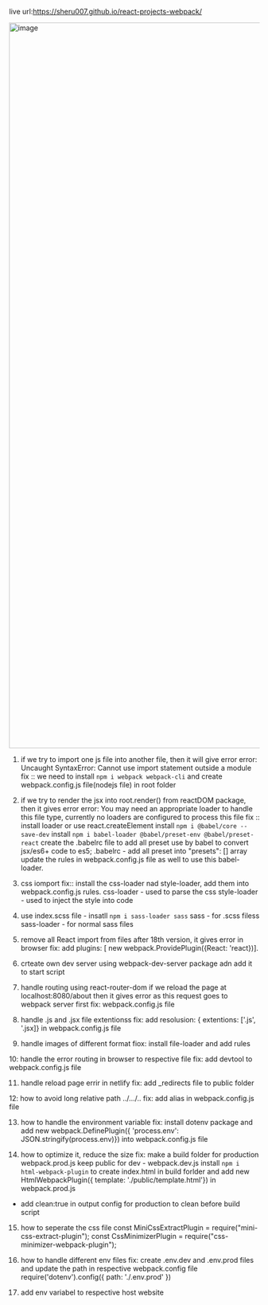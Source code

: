 live url:https://sheru007.github.io/react-projects-webpack/


<img width="1458" alt="image" src="https://github.com/sheru007/react-projects-webpack/assets/77526923/5e2f183a-fdce-4d6a-b962-d6cae36761f9">


1. if we try to import one js file into another file, then it will give error
error: Uncaught SyntaxError: Cannot use import statement outside a module
fix :: we need to install `npm i webpack webpack-cli` and create webpack.config.js file(nodejs file) in root folder

2. if we try to render the jsx into root.render() from reactDOM package, then it gives error
error: You may need an appropriate loader to handle this file type, currently no loaders are configured to process this file
fix :: install loader or use react.createElement
install `npm i @babel/core --save-dev`
install `npm i babel-loader @babel/preset-env @babel/preset-react`
create the .babelrc file to add all preset use by babel to convert jsx/es6+ code to es5;
.babelrc - add all preset into "presets": [] array
update the rules in webpack.config.js file as well to use this babel-loader.

3. css iomport 
fix:: install the css-loader nad style-loader, add them into webpack.config.js rules.
css-loader - used to parse the css
style-loader - used to inject the style into code

4. use index.scss file  - insatll `npm i sass-loader sass`
sass - for .scss filess
sass-loader  - for normal sass files

5. remove all React import from files after 18th version, it gives error in browser
fix: add plugins: [ new webpack.ProvidePlugin({React: 'react})].


6. crteate own dev server using webpack-dev-server package adn add it to start script

7. handle routing using react-router-dom
if we reload the page at localhost:8080/about then it gives error as this request goes to webpack server first
fix: webpack.config.js file

8. handle .js and .jsx file extentionss
fix: add resolusion: { extentions: ['.js', '.jsx]} in webpack.config.js file

9. handle images of different format
fiox: install file-loader and add rules


10: handle the error routing in browser to respective file
fix: add devtool to webpack.config.js file

11. handle reload page errir in netlify 
fix: add _redirects file to public folder

12: how to avoid long relative path ../.../..
fix: add alias in webpack.config.js file

13. how to handle the environment variable
fix: install dotenv package and add new webpack.DefinePlugin({
    'process.env': JSON.stringify(process.env)}) into webpack.config.js  file


14. how to optimize it, reduce the size
fix: make a build folder for production webpack.prod.js
keep public for dev  - webpack.dev.js
install `npm i html-webpack-plugin` to create index.html in build forlder and add new HtmlWebpackPlugin({
            template: './public/template.html'}) in webpack.prod.js 
 - add clean:true in output config for production to clean before build script


15. how to seperate the css file
 const MiniCssExtractPlugin = require("mini-css-extract-plugin");
const CssMinimizerPlugin = require("css-minimizer-webpack-plugin");

16. how to handle different env files
fix: create .env.dev and .env.prod files 
and update the path in respective webpack.config file
require('dotenv').config({
    path: './.env.prod'
})

17. add env variabel to respective host website




